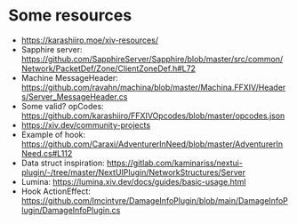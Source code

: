 ﻿# Some resources

- https://karashiiro.moe/xiv-resources/
- Sapphire server: https://github.com/SapphireServer/Sapphire/blob/master/src/common/Network/PacketDef/Zone/ClientZoneDef.h#L72
- Machine MessageHeader: https://github.com/ravahn/machina/blob/master/Machina.FFXIV/Headers/Server_MessageHeader.cs
- Some valid? opCodes: https://github.com/karashiiro/FFXIVOpcodes/blob/master/opcodes.json
- https://xiv.dev/community-projects
- Example of hook: https://github.com/Caraxi/AdventurerInNeed/blob/master/AdventurerInNeed.cs#L112
- Data struct inspiration: https://gitlab.com/kaminariss/nextui-plugin/-/tree/master/NextUIPlugin/NetworkStructures/Server
- Lumina: https://lumina.xiv.dev/docs/guides/basic-usage.html
- Hook ActionEffect: https://github.com/lmcintyre/DamageInfoPlugin/blob/main/DamageInfoPlugin/DamageInfoPlugin.cs